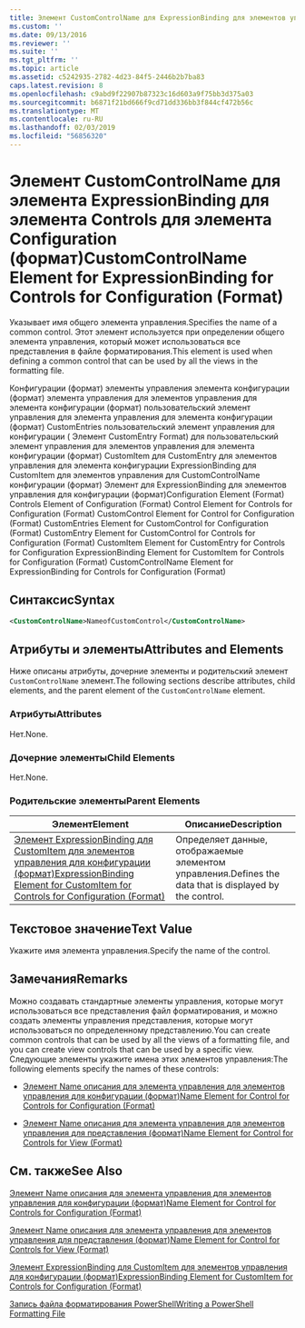 ```yaml
---
title: Элемент CustomControlName для ExpressionBinding для элементов управления для конфигурации (формат) | Документация Майкрософт
ms.custom: ''
ms.date: 09/13/2016
ms.reviewer: ''
ms.suite: ''
ms.tgt_pltfrm: ''
ms.topic: article
ms.assetid: c5242935-2782-4d23-84f5-2446b2b7ba83
caps.latest.revision: 8
ms.openlocfilehash: c9abd9f22907b87323c16d603a9f75bb3d375a03
ms.sourcegitcommit: b6871f21bd666f9cd71dd336bb3f844cf472b56c
ms.translationtype: MT
ms.contentlocale: ru-RU
ms.lasthandoff: 02/03/2019
ms.locfileid: "56856320"
---
```

# <a name="customcontrolname-element-for-expressionbinding-for-controls-for-configuration-format"></a><span data-ttu-id="912a0-102">Элемент CustomControlName для элемента ExpressionBinding для элемента Controls для элемента Configuration (формат)</span><span class="sxs-lookup"><span data-stu-id="912a0-102">CustomControlName Element for ExpressionBinding for Controls for Configuration (Format)</span></span>

<span data-ttu-id="912a0-103">Указывает имя общего элемента управления.</span><span class="sxs-lookup"><span data-stu-id="912a0-103">Specifies the name of a common control.</span></span> <span data-ttu-id="912a0-104">Этот элемент используется при определении общего элемента управления, который может использоваться все представления в файле форматирования.</span><span class="sxs-lookup"><span data-stu-id="912a0-104">This element is used when defining a common control that can be used by all the views in the formatting file.</span></span>

<span data-ttu-id="912a0-105">Конфигурации (формат) элементы управления элемента конфигурации (формат) элемента управления для элементов управления для элемента конфигурации (формат) пользовательский элемент управления для элемента управления для элемента конфигурации (формат) CustomEntries пользовательский элемент управления для конфигурации ( Элемент CustomEntry Format) для пользовательский элемент управления для элементов управления для элемента конфигурации (формат) CustomItem для CustomEntry для элементов управления для элемента конфигурации ExpressionBinding для CustomItem для элементов управления для CustomControlName конфигурации (формат) Элемент для ExpressionBinding для элементов управления для конфигурации (формат)</span><span class="sxs-lookup"><span data-stu-id="912a0-105">Configuration Element (Format) Controls Element of Configuration (Format) Control Element for Controls for Configuration (Format) CustomControl Element for Control for Configuration (Format) CustomEntries Element for CustomControl for Configuration (Format) CustomEntry Element for CustomControl for Controls for Configuration (Format) CustomItem Element for CustomEntry for Controls for Configuration ExpressionBinding Element for CustomItem for Controls for Configuration (Format) CustomControlName Element for ExpressionBinding for Controls for Configuration (Format)</span></span>

## <a name="syntax"></a><span data-ttu-id="912a0-106">Синтаксис</span><span class="sxs-lookup"><span data-stu-id="912a0-106">Syntax</span></span>

```xml
<CustomControlName>NameofCustomControl</CustomControlName>
```

## <a name="attributes-and-elements"></a><span data-ttu-id="912a0-107">Атрибуты и элементы</span><span class="sxs-lookup"><span data-stu-id="912a0-107">Attributes and Elements</span></span>

<span data-ttu-id="912a0-108">Ниже описаны атрибуты, дочерние элементы и родительский элемент `CustomControlName` элемент.</span><span class="sxs-lookup"><span data-stu-id="912a0-108">The following sections describe attributes, child elements, and the parent element of the `CustomControlName` element.</span></span>

### <a name="attributes"></a><span data-ttu-id="912a0-109">Атрибуты</span><span class="sxs-lookup"><span data-stu-id="912a0-109">Attributes</span></span>

<span data-ttu-id="912a0-110">Нет.</span><span class="sxs-lookup"><span data-stu-id="912a0-110">None.</span></span>

### <a name="child-elements"></a><span data-ttu-id="912a0-111">Дочерние элементы</span><span class="sxs-lookup"><span data-stu-id="912a0-111">Child Elements</span></span>

<span data-ttu-id="912a0-112">Нет.</span><span class="sxs-lookup"><span data-stu-id="912a0-112">None.</span></span>

### <a name="parent-elements"></a><span data-ttu-id="912a0-113">Родительские элементы</span><span class="sxs-lookup"><span data-stu-id="912a0-113">Parent Elements</span></span>

|<span data-ttu-id="912a0-114">Элемент</span><span class="sxs-lookup"><span data-stu-id="912a0-114">Element</span></span>|<span data-ttu-id="912a0-115">Описание</span><span class="sxs-lookup"><span data-stu-id="912a0-115">Description</span></span>|
|-------------|-----------------|
|[<span data-ttu-id="912a0-116">Элемент ExpressionBinding для CustomItem для элементов управления для конфигурации (формат)</span><span class="sxs-lookup"><span data-stu-id="912a0-116">ExpressionBinding Element for CustomItem for Controls for Configuration (Format)</span></span>](./expressionbinding-element-for-customitem-for-controls-for-configuration-format.md)|<span data-ttu-id="912a0-117">Определяет данные, отображаемые элементом управления.</span><span class="sxs-lookup"><span data-stu-id="912a0-117">Defines the data that is displayed by the control.</span></span>|

## <a name="text-value"></a><span data-ttu-id="912a0-118">Текстовое значение</span><span class="sxs-lookup"><span data-stu-id="912a0-118">Text Value</span></span>

<span data-ttu-id="912a0-119">Укажите имя элемента управления.</span><span class="sxs-lookup"><span data-stu-id="912a0-119">Specify the name of the control.</span></span>

## <a name="remarks"></a><span data-ttu-id="912a0-120">Замечания</span><span class="sxs-lookup"><span data-stu-id="912a0-120">Remarks</span></span>

<span data-ttu-id="912a0-121">Можно создавать стандартные элементы управления, которые могут использоваться все представления файл форматирования, и можно создать элементы управления представления, которые могут использоваться по определенному представлению.</span><span class="sxs-lookup"><span data-stu-id="912a0-121">You can create common controls that can be used by all the views of a formatting file, and you can create view controls that can be used by a specific view.</span></span> <span data-ttu-id="912a0-122">Следующие элементы укажите имена этих элементов управления:</span><span class="sxs-lookup"><span data-stu-id="912a0-122">The following elements specify the names of these controls:</span></span>

- [<span data-ttu-id="912a0-123">Элемент Name описания для элемента управления для элементов управления для конфигурации (формат)</span><span class="sxs-lookup"><span data-stu-id="912a0-123">Name Element for Control for Controls for Configuration (Format)</span></span>](./name-element-for-control-for-controls-for-configuration-format.md)

- [<span data-ttu-id="912a0-124">Элемент Name описания для элемента управления для элементов управления для представления (формат)</span><span class="sxs-lookup"><span data-stu-id="912a0-124">Name Element for Control for Controls for View (Format)</span></span>](./name-element-for-control-for-controls-for-view-format.md)

## <a name="see-also"></a><span data-ttu-id="912a0-125">См. также</span><span class="sxs-lookup"><span data-stu-id="912a0-125">See Also</span></span>

[<span data-ttu-id="912a0-126">Элемент Name описания для элемента управления для элементов управления для конфигурации (формат)</span><span class="sxs-lookup"><span data-stu-id="912a0-126">Name Element for Control for Controls for Configuration (Format)</span></span>](./name-element-for-control-for-controls-for-configuration-format.md)

[<span data-ttu-id="912a0-127">Элемент Name описания для элемента управления для элементов управления для представления (формат)</span><span class="sxs-lookup"><span data-stu-id="912a0-127">Name Element for Control for Controls for View (Format)</span></span>](./name-element-for-control-for-controls-for-view-format.md)

[<span data-ttu-id="912a0-128">Элемент ExpressionBinding для CustomItem для элементов управления для конфигурации (формат)</span><span class="sxs-lookup"><span data-stu-id="912a0-128">ExpressionBinding Element for CustomItem for Controls for Configuration (Format)</span></span>](./expressionbinding-element-for-customitem-for-controls-for-configuration-format.md)

[<span data-ttu-id="912a0-129">Запись файла форматирования PowerShell</span><span class="sxs-lookup"><span data-stu-id="912a0-129">Writing a PowerShell Formatting File</span></span>](./writing-a-powershell-formatting-file.md)
